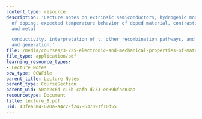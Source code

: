 ```yaml
---
content_type: resource
description: 'Lecture notes on extrinsic semiconductors, hydrogenic model, the power
  of doping, expected temperature behavior of doped material, contrasting semiconductor
  and metal

  conductivity, interpretation of t, other recombination pathways, and recombination
  and generation.'
file: /media/courses/3-225-electronic-and-mechanical-properties-of-materials-fall-2007/43fea384070aa4c2f247637091f10d55_lecture_8.pdf
file_type: application/pdf
learning_resource_types:
- Lecture Notes
ocw_type: OCWFile
parent_title: Lecture Notes
parent_type: CourseSection
parent_uid: 50ae2c6d-c15b-cafb-d733-ee89bfae03aa
resourcetype: Document
title: lecture_8.pdf
uid: 43fea384-070a-a4c2-f247-637091f10d55
---
```

